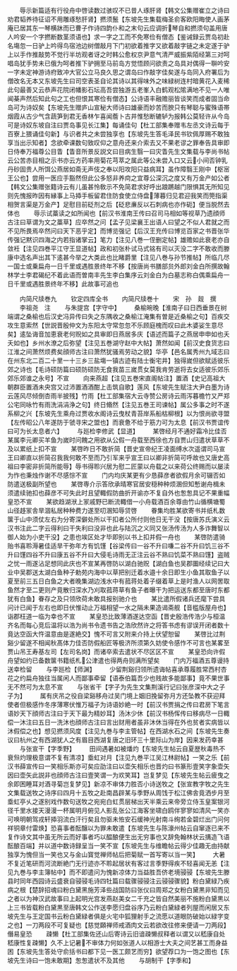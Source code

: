 <!-- { "loadSidebar": true } -->
　　辱示新篇适有行役舟中啓读数过骇叹不已昔人琢肝肾【韩文公集赠崔立之诗曰劝君韬养待征诏不用雕琢愁肝肾】撚须鬛【东坡先生集载梅圣俞客欧阳晦使人画茅庵已居其东一琴横牀而已曹子作诗四韵仆和之末句云应调折琴自和撚须句盖用唐人吟安一个字撚断数茎须语也】求一字之工而不免寒俭有僧态【鉴诫録云贾岛初赴名塲忽一日驴上吟得鸟宿池边树僧敲月下门初欲着推字又欲着敲字链之未定遂于驴上以手作推敲势不觉行半坊观者讶之时韩公愈权京尹意气清严威振紫陌经第三对呵唱岛犹手势未已俄为呵者推下驴拥至马前岛方觉悟顾问欲责之岛具对偶得一聨吟安一字未定神游诗府致冲大官公立马良久思之谓岛曰作敲字佳矣遂与岛同入府署后为僧改名无本又东坡先生曰司空表圣自论其诗以其得味外之味緑树连村暗黄花入麦稀此句最善又云恭声花院闭幡影石坛高吾尝独游五老峯入白鹤观松隂满地不见一人唯闻棊声然后知此句之工也但恨其寒俭有僧态】公诗语丰融赡丽皆谈笑而成者固当命岛可为诗奴矣【东坡先生赠庐山宣秘大师诗曰雄豪而妙苦而腴只有琴聪与蜜殊语帯烟霞从古少气含蔬笋到君无香林乍喜闻薝卜古井惟愁断辘轳为报韩公莫轻许从今岛可是诗奴东坡自注曰贾岛事见长江集】每诵佳句【杜工部集奉赠韦左丞文诗云每于百寮上猥诵佳句新】与识者共之未尝独享也【东坡先生答毛泽民书钦佩厚赐不敢独享当出示知者】念欲牵课数句致叹仰之意舟还来介索去又不果老谬之罪奉告具审即日侍奉万福尊公目眚【眚音所景反説文曰目病生翳一曰灾眚先生文集载与李尚书帖云公苦赤目相之示书亦云方药率用菊花芎萃之属此等公未尝入口又云小间否钟乳丹砂固贵人所饵公燕居如斋无声伎之奉以阳攻阳只益病耳】虽作障翳王刚中【枢宻王公也】尝用一医应手豁然但此公多怒非养疴之宜尊公深沉之度又有万金产如公者【韩文公集赠张籍诗云有儿虽甚怜敎示不免简君求好呼出踉蹡越门限惧其无所知见则先愧报昨因有縁事上马揷手板留君住防食使立侍盘薄暮归见君迎我笑而筦指渠相贺言渠是万金产】足慰目前砭剂之后【砭悲亷反以石刺病也亦作砈】便当脱然去体也
　　辱示试藁读之如所闻也【前汉书淮南王传曰召司马相如等视草乃遗顔师古注曰草谓为文之藁草】应卒然之问【孟子见梁襄王出语人曰望之不似人君就之而不见所畏焉卒然问曰天下恶乎定】而博览强记【后汉王充传曰博览百家之书晋张华传强记黙识四海之内若指诸掌云】笔力【注见八巻一侄删定帖】雄赡如此衰老亦自敛衽【注见四巻平江守王显道帖】政和初张朴试马式铭有司以灭没二字不敢收而滕康中选名声出其下逺甚今举之大类此也比睹爵里【注见八巻与孙节推帖】所临几尽一国士或乗扁舟一日千里或遇胜景终年不移【按唐尚书膳部贠外郎刘金白所撰故翰林学士李君碣纪不着此语而曽南丰先生李白集序云刘金白为白墓志称白偶乘扁舟一日千里或遇胜景终年不移】此故事可追也










　　内简尺牍巻九
　　钦定四库全书
　　内简尺牍巻十
　　宋　孙　觌　撰
　　李祖尧　注
　　与朱提宫【字守中】
　　桑榆晼晚【淮南子曰日西垂景在树端谓之桑榆也后汉史冯异传曰失之东隅收之桑榆江淹集有曽是近桑榆之句】百疾交攻生意索然【世説晋殷仲文为东阳太守常忽忽不乐顾庭槐而叹曰此木婆娑生意尽矣】逺坠诲音加恵衰老何贶如之具审即日燕居多庆【语述而篇子之燕居申申如也夭夭如也】乡州水潦之后弥望【注见五巻湖守赵中大帖】萧然如闻【前汉史食货志曰江淮之间萧然烦费矣顔师古注曰萧然犹骚焉劳动之貌】华亭【邑名属秀州九域志曰在州东北二百二十里一十三乡三盐塲一镇古迹有陆士衡宅井】独得嵗但欲赋适彼乐郊之诗也【毛诗硕防篇曰硕防硕防无食我苗三嵗贯女莫我肯劳逝将去女适彼乐郊乐郊乐郊谁之永号】不宣
　　向来燕超【注见五巻宋直阁帖注】置酒【史记高祖大朝群臣置酒未央宫又过沛置酒酒酣上击筑自歌】莲风【东坡先生赋注大尹白墨为诗云莲风尽倾倒杏雨半披残】竹雨【杜工部集宿大云寺赞公房诗云雨泻暮檐竹又严郑公宅同咏竹有雨洗涓涓浄之句】终日翛然【注见五巻王司谏帖】属公多事之时不遂系柳之兴【东坡先生乘舟过贾收水阁诗云曳杖青苔岸系船枯柳根】以为恨尚欲寻盟【左传昭公八年遂防于虢寻宋之盟也】而衰惫不给于筋力可为太息【前汉书贾谊传曰可为长太息者六】
　　与廵检李修武【显道】
　　某啓经月不通好霜冷比佳否某属李元卿买羊鱼为嵗时问餽之用欲从公假一舟载至西徐也方自贾山归遣状草草不及以累纸上扣不宣
　　某啓昨日不敢折简【晋史宣帝纪王凌面缚水次遥谓司马宣王曰卿直以折简召我我何敢不至而乃引军来乎宣王曰以卿非折简可呼故也又唐史高祖曰李密非折简所能辱】辱书得聆兴居为慰二匠蒙以舟载之以来荷公终赐而以屡渎为怍也秉烛作谢不尽感悰不宣
　　门内均庆某更有少恳薛彦者欲假月余可辍否如防遣送极副所望也
　　某啓専介示答欣承晴寒官居安穏种种烦溷但知慙谢舟楫未须遣续驰扣也薛彦不可失此时且望輙假防曲折开谕亦不复自外也怱怱具记不果重幅皇恐不宣
　　某欲趋湖洑上冡戚野已断流輙借一小舟载酒百余尊由竹山循横塘蜀山径趍冡舎旱涸私居种种费力遂至叨溷知辱贷啓
　　眷集均胜某欲寄书并纸札数箧于山中须仗左右为分寄深僻处所以干扣者公所付则他日无干没【按唐苏氏演义云汉书注此二字云得利曰干失利曰没非也此与陆沉之义同又张汤传汤为人多诈舞智以御人始为小吏干没】之患也竢区处才毕即别以书上扣并假一舟也
　　某啓防遣骑贻书喜聆溽暑佳适旱干弥年方有饥馑【谷梁传曰一谷不升曰嗛二谷不升曰饥三谷不升曰馑四谷不升曰康五谷不升曰大侵毛诗雨无正注云谷不熟曰饥菜不熟曰馑】盗贼之忧一雨遂沾足想同此庆也不宣某再啓防以湖白驰贶【湖白鱼也吴郡圗经续记曰大业中吴郡送太湖白鱼种子勅苑内海中以草把别迁着水邉十余日即生小鱼其取鱼子以夏至前三五日白鱼之大者晚集湖边浅水中有菰蒋处着子缀着草上是时渔人以网罟取鱼然才至二更则产竟散归深水乃刈取菰蒋草有鱼子者曝干为把运送东都至唐时东都犹有白鱼】眷存之及只领欣荷未敢具报别驰介也
　　某比遣所假诸兵还麾下尝具问计已闻于左右也即日伏惟动止万福相望一水之隔未果造谒斋舰【音槛版屋舟也】诣郡枉道一临为幸也不宣
　　某皇恐比致薄酒遂达空函【晋史殷浩传浩少与桓温齐名而每心竞后温将以浩为尚书令遗书告之浩欣然许之将答书虑有谬误开闭者数十竟达空函大忤温意由是遂絶交】愧不可言又附来介持上伏望恕留
　　某啓比过荆谿少留遂不相闻秋髙体力佳否防假船匠等极济所须第久妨使令感怍不可言也某畧至贾山吊王寿基左司【左司名岗】而诸卒索去遣状不尽区区不宣
　　某皇恐向许假舟望如约已备数箧书籍纸札公津遣也得两舟则满所望矣
　　门内万福酒五尊谩持送幸检留
　　与李廵检【师渊】
　　少留荆谿归领所遗诲帖喜承尊履胜常西村杏花之约扁舟独往当属闲人而鄙事牵留【语泰伯篇吾少也贱故多能鄙事】竟不果世事无不然可为太息不宣
　　与张省干【字子为先生文集荆溪行记曰张彦深中大之子子为】
　　属有庆吊之役自梁谿移舟过吴门境上姻旧挽留弥月方还坠教不获迎拜使者但极感怍冬序薄寒伏惟万福子为诗语妙絶一时【前汉书贾捐之传曰君房下笔言语妙天下顔师古注曰于天下最为精妙耳】汤沐少休【前汉书杨恽传曰移病尽一日輙偿一沐注曰五日一洗沐也顔师古注曰言出财用者虽非沐休当得在外也贫者实病皆以沐假偿之也】想见撚须风度【注见九巻与李主管帖】在西湖水石之间【东坡先生奏议曰杭州之有西湖犹人之有眉目西湖复唐之旧环三十里际山为岸】因来发药幸甚
　　与张宣干【字季野】
　　田间遇暑如被燔灼【东坡先生帖云自夏歴秋毒热不衰炰灼理极意谓不复有清凉】埀虹对月【注见九巻平江吴江林尉帖】一笑之乐【前汉书薛宣传曰一笑相乐斯亦可矣应劭注曰以壶矢相乐也晋灼曰书篆形壹笑字象壶矢因曰壶矢此説非也顔师古注曰壹笑谓一为欢笑耳】岂复梦见【东坡先生帖云疲曳之余即困睡耳对酒寻菊岂复梦见】新凉不审体力胜否小诗送牧之【张宣教字牧之先生文集载送牧之诗序曰四月十五牧之赴南昌辟某与季野从周饯于松江佛舎竟洒步月至埀虹亭乆之遂别戏作数句送牧之宛宛白虹贯层梯出天半乘云来帝旁立侍玉皇案银河径千里水接天漫漫一杯属明月俯见人影乱张公江海客坐啸白鸥伴寥寥如清风一笑亦可唤明朝驾戎轩揷羽流白汗行矣且勿驱未恠安石缓神光射南斗绚若金碧烂出门问何祥铜章付雷焕】恐喜事者酝醸以为罪未敢遣【东坡先生与陈濠州帖云自窜逐已来不复作诗文其中虽无所云而好事者巧以醖酿便生出无穷事也又辞免翰林状云搆造飞语酝酿百端】并以道中数诗録呈当一笑不宣【东坡先生与维瞻帖云得少佳趣无由持献独享为愧但当一笑也又与金山寳觉禅师帖后把菊赋一首写寄以当一笑】
　　大暑不复近笔研而河流断絶门无行迹亦不聆起居状有客过言季野得疾不轻喜闻无恙【注见九巻与李主簿帖中】而不即遣问为愧新凉体力当益胜吾侪老境骎骎【东坡先生滕县时同年西园诗云盛衰自骎骎毛诗四牡篇曰载骤骎骎注云骎骎骤貌】粉白黛緑乃疾病之根【楚辞招魂曰粉白黛黑施芳泽些战国防曰张仪曰周郑之女粉白黛黒非知而见之者以为神汉武故事曰上起明光宫发燕赵美女二千充之皆自然美丽不施粉白黛黒以上三书皆载粉白黛黒至唐韩文公作送李愿归盘谷序乃云粉白黛緑者列屋而闲居又东坡先生与王定国书云粉白黛緑者俱是火宅中狐狸射手之流愿以道眼防破始以緑字变之也】一刀两段不可复疑也【慈觉頥禅师戒酒肉文云若欲改往修来便请一刀两段】僭易皇恐
　　疎懒【杜工部集佐还山后寄诗云旧谙疎懒叔释者以谓又以嵇康自处嵇康性复疎懒】久不上记暑不审体力何如张道人以相游士大夫之间艺甚工而身益困【东坡先生答处守俞括书曰都下见一医工颇艺而穷】欲望荐口为一饱之图也【东坡先生诗曰一饱未敢期】怱怱遣状不及其他
　　与胡制干【字季和】
